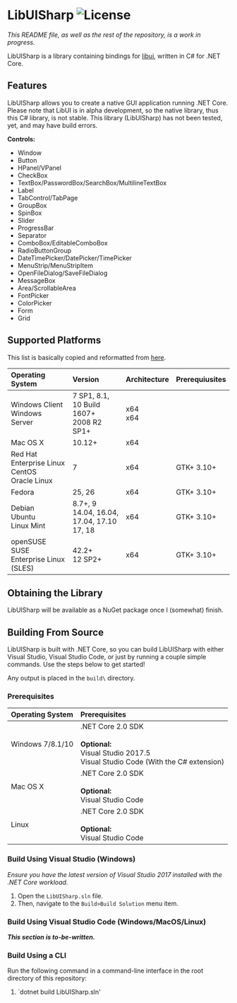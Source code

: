 # LibUISharp ![License](https://img.shields.io/badge/License-MIT-blue.svg?style)
<!--TODO: Add build status buttons.-->

*This README file, as well as the rest of the repository, is a work in progress.*

LibUISharp is a library containing bindings for [libui](https://github/andlabs/libui), written in C# for .NET Core.

## Features

LibUISharp allows you to create a native GUI application running .NET Core. Please note that LibUI is in alpha development, so the native library, thus this C# library, is not stable. This library (LibUISharp) has not been tested, yet, and may have build errors.

**Controls:**

* Window
* Button
* HPanel/VPanel
* CheckBox
* TextBox/PasswordBox/SearchBox/MultilineTextBox
* Label
* TabControl/TabPage
* GroupBox
* SpinBox
* Slider
* ProgressBar
* Separator
* ComboBox/EditableComboBox
* RadioButtonGroup
* DateTimePicker/DatePicker/TimePicker
* MenuStrip/MenuStripItem
* OpenFileDialog/SaveFileDialog
* MessageBox
* Area/ScrollableArea
* FontPicker
* ColorPicker
* Form
* Grid

## Supported Platforms

This list is basically copied and reformatted from [here](https://github.com/dotnet/core/blob/master/release-notes/2.0/2.0-supported-os.md).

| Operating System                                     | Version                                           | Architecture | Prerequiusites |
| :--------------------------------------------------- | :------------------------------------------------ | :----------- | :------------- |
| Windows Client<br/>Windows Server                    | 7 SP1, 8.1, 10 Build 1607+<br/>2008 R2 SP1+       | x64<br/>x64  |                |
| Mac OS X                                             | 10.12+                                            | x64          |                |
| Red Hat Enterprise Linux<br/>CentOS</br>Oracle Linux | 7                                                 | x64          | GTK+ 3.10+     |
| Fedora                                               | 25, 26                                            | x64          | GTK+ 3.10+     |
| Debian<br/>Ubuntu</br>Linux Mint                     | 8.7+, 9<br/>14.04, 16.04, 17.04, 17.10<br/>17, 18 | x64          | GTK+ 3.10+     |
| openSUSE<br/>SUSE Enterprise Linux (SLES)            | 42.2+<br/>12 SP2+                                 | x64          | GTK+ 3.10+     |

## Obtaining the Library

LibUISharp will be available as a NuGet package once I (somewhat) finish.

## Building From Source

LibUISharp is built with .NET Core, so you can build LibUISharp with either Visual Studio, Visual Studio Code,
or just by running a couple simple commands. Use the steps below to get started!

Any output is placed in the `build\` directory.

### Prerequisites

| Operating System | Prerequisites                                                                                                    |
| :--------------- | :--------------------------------------------------------------------------------------------------------------- |
| Windows 7/8.1/10 | .NET Core 2.0 SDK<br/><br/>**Optional:**<br/>Visual Studio 2017.5<br/>Visual Studio Code (With the C# extension) |
| Mac OS X         | .NET Core 2.0 SDK<br/><br/>**Optional:**<br/>Visual Studio Code                                                  |
| Linux            | .NET Core 2.0 SDK<br/><br/>**Optional:**<br/>Visual Studio Code                                                  |

### Build Using Visual Studio (Windows)

*Ensure you have the latest version of Visual Studio 2017 installed with the .NET Core workload.*

1. Open the `LibUISharp.sln` file.
2. Then, navigate to the `Build>Build Solution` menu item.

### Build Using Visual Studio Code (Windows/MacOS/Linux)

***This section is to-be-written.***

### Build Using a CLI

Run the following command in a command-line interface in the root directory of this repository:

1. `dotnet build LibUISharp.sln'
